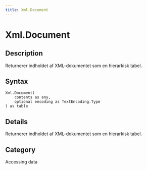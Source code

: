 ```yaml
---
title: Xml.Document
---
```


# Xml.Document


## Description

Returnerer indholdet af XML-dokumentet som en hierarkisk tabel.


## Syntax

```powerquery
Xml.Document(
    contents as any,
    optional encoding as TextEncoding.Type
) as table
```


## Details

Returnerer indholdet af XML-dokumentet som en hierarkisk tabel.



## Category
Accessing data
